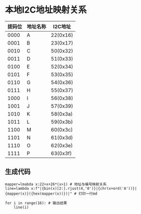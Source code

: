 # 本地I2C地址映射关系
|拨码位|地址名称|I2C地址|
|---|---|---|
|0000|A|22(0x16)|
|0001|B|23(0x17)|
|0010|C|50(0x32)|
|0011|D|51(0x33)|
|0100|E|52(0x34)|
|0101|F|53(0x35)|
|0110|G|54(0x36)|
|0111|H|55(0x37)|
|1000|I|56(0x38)|
|1001|J|57(0x39)|
|1010|K|58(0x3a)|
|1011|L|59(0x3b)|
|1100|M|60(0x3c)|
|1101|N|61(0x3d)|
|1110|O|62(0x3e)|
|1111|P|63(0x3f)|

## 生成代码
```
mapper=lmabda x:22+x+26*(x>1) # 地址与编号映射关系
line=lambda x:f"|{bin(x)[2:].rjust(4,'0')}|{chr(x+ord('A'))}|{mapper(x)}({hex(mapper(x))})|" # 打印一行md

for i in range(16): # 输出结果
    line(i)
```